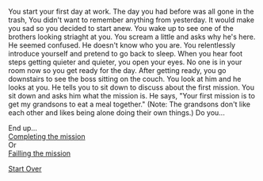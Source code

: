 You start your first day at work. The day you had before was all gone in the trash, You didn't want to remember anything from yesterday. It would make you sad so you decided to start anew. You wake up to see one of the brothers looking striaght at you. You scream a little and asks why he's here. He seemed confused. He doesn't know who you are. You relentlessly introduce yourself and pretend to go back to sleep. When you hear foot steps getting quieter and quieter, you open your eyes. No one is in your room now so you get ready for the day. After getting ready, you go downstairs to see the boss sitting on the couch. You look at him and he looks at you. He tells you to sit down to discuss about the first mission. You sit down and asks him what the mission is. He says, "Your first mission is to get my grandsons to eat a meal together." (Note: The grandsons don't like each other and likes being alone doing their own things.) Do you...









End up...  
[Completing the mission](complete.md)  
Or  
[Failling the mission](new-job.md)

[Start Over](kicked-out.md)